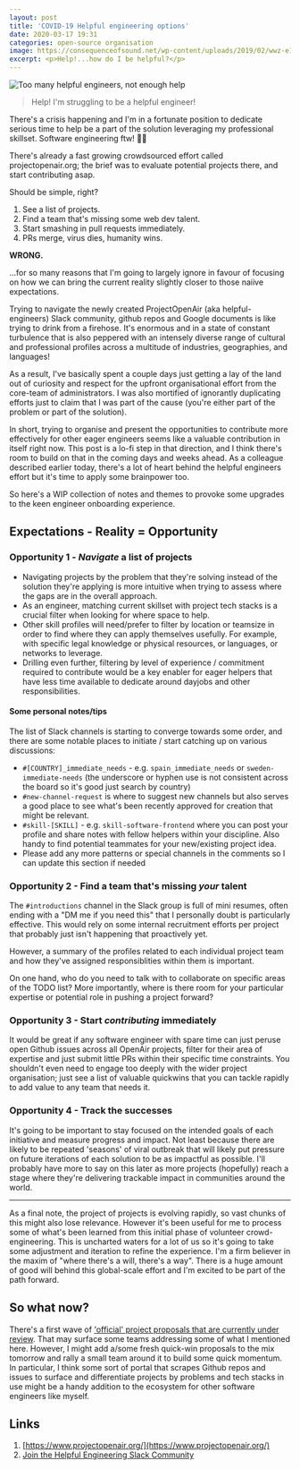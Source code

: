 ```yaml
---
layout: post
title: 'COVID-19 Helpful engineering options'
date: 2020-03-17 19:31
categories: open-source organisation
image: https://consequenceofsound.net/wp-content/uploads/2019/02/wwz-e1549483735642.jpg
excerpt: <p>Help!...how do I be helpful?</p>
---
```

![Too many helpful engineers, not enough help](https://consequenceofsound.net/wp-content/uploads/2019/02/wwz-e1549483735642.jpg)

> Help! I'm struggling to be a helpful engineer!

There's a crisis happening and I'm in a fortunate position to dedicate serious time to help be a part of the solution leveraging my professional skillset. Software engineering ftw! 💪🏾

There's already a fast growing crowdsourced effort called projectopenair.org; the brief was to evaluate potential projects there, and start contributing asap. 

Should be simple, right?

1. See a list of projects.
2. Find a team that's missing some web dev talent.
3. Start smashing in pull requests immediately.
4. PRs merge, virus dies, humanity wins.

**WRONG.**

...for so many reasons that I'm going to largely ignore in favour of focusing on how we can bring the current reality slightly closer to those naiive expectations.

Trying to navigate the newly created ProjectOpenAir (aka helpful-engineers) Slack community, github repos and Google documents is like trying to drink from a firehose. It's enormous and in a state of constant turbulence that is also peppered with an intensely diverse range of cultural and professional profiles across a multitude of industries, geographies, and languages!

As a result, I've basically spent a couple days just getting a lay of the land out of curiosity and respect for the upfront organisational effort from the core-team of administrators. I was also mortified of ignorantly duplicating efforts just to claim that I was part of the cause (you're either part of the problem or part of the solution).

In short, trying to organise and present the opportunities to contribute more effectively for other eager engineers seems like a valuable contribution in itself right now. This post is a lo-fi step in that direction, and I think there's room to build on that in the coming days and weeks ahead. As a colleague described earlier today, there's a lot of heart behind the helpful engineers effort but it's time to apply some brainpower too.

So here's a WIP collection of notes and themes to provoke some upgrades to the keen engineer onboarding experience.

## Expectations - Reality = Opportunity

### Opportunity 1 - *Navigate* a list of projects
- Navigating projects by the problem that they're solving instead of the solution they're applying is more intuitive when trying to assess where the gaps are in the overall approach.
- As an engineer, matching current skillset with project tech stacks is a crucial filter when looking for where space to help.
- Other skill profiles will need/prefer to filter by location or teamsize in order to find where they can apply themselves usefully. For example, with specific legal knowledge or physical resources, or languages, or networks to leverage.
- Drilling even further, filtering by level of experience / commitment required to contribute would be a key enabler for eager helpers that have less time available to dedicate around dayjobs and other responsibilities.

#### Some personal notes/tips
The list of Slack channels is starting to converge towards some order, and there are some notable places to initiate / start catching up on various discussions:

- `#[COUNTRY]_immediate_needs` - e.g. `spain_immediate_needs` or `sweden-immediate-needs` (the underscore or hyphen use is not consistent across the board so it's good just search by country)
- `#new-channel-request` is where to suggest new channels but also serves a good place to see what's been recently approved for creation that might be relevant.
- `#skill-[SKILL]` - e.g. `skill-software-frontend` where you can post your profile and share notes with fellow helpers within your discipline. Also handy to find potential teammates for your new/existing project idea.
- Please add any more patterns or special channels in the comments so I can update this section if needed

### Opportunity 2 - Find a team that's missing *your* talent
The `#introductions` channel in the Slack group is full of mini resumes, often ending with a "DM me if you need this" that I personally doubt is particularly effective. This would rely on some internal recruitment efforts per project that probably just isn't happening that proactively yet.

However, a summary of the profiles related to each individual project team and how they've assigned responsiblities within them is important. 

On one hand, who do you need to talk with to collaborate on specific areas of the TODO list? More importantly, where is there room for your particular expertise or potential role in pushing a project forward?

### Opportunity 3 - Start *contributing* immediately

It would be great if any software engineer with spare time can just peruse open Github issues across all OpenAir projects, filter for their area of expertise and just submit little PRs within their specific time constraints. You shouldn't even need to engage too deeply with the wider project organisation; just see a list of valuable quickwins that you can tackle rapidly to add value to any team that needs it.

### Opportunity 4 - Track the successes
It's going to be important to stay focused on the intended goals of each initiative and measure progress and impact. Not least because there are likely to be repeated 'seasons' of viral outbreak that will likely put pressure on future iterations of each solution to be as impactful as possible.
I'll probably have more to say on this later as more projects (hopefully) reach a stage where they're delivering trackable impact in communities around the world.

--- 

As a final note, the project of projects is evolving rapidly, so vast chunks of this might also lose relevance. However it's been useful for me to process some of what's been learned from this initial phase of volunteer crowd-engineering. This is uncharted waters for a lot of us so it's going to take some adjustment and iteration to refine the experience. I'm a firm believer in the maxim of "where there's a will, there's a way". There is a huge amount of good will behind this global-scale effort and I'm excited to be part of the path forward.

## So what now?

There's a first wave of ['official' project proposals that are currently under review](https://drive.google.com/open?id=1O5gC56n7fo5yxQfSC9dw5bkLMANcX1GY). That may surface some teams addressing some of what I mentioned here. However, I might add a/some fresh quick-win proposals to the mix tomorrow and rally a small team around it to build some quick momentum. In particular, I think some sort of portal that scrapes Github repos and issues to surface and differentiate projects by problems and tech stacks in use might be a handy addition to the ecosystem for other software engineers like myself.

## Links

1. [https://www.projectopenair.org/](https://www.projectopenair.org/)
2. [Join the Helpful Engineering Slack Community](https://join.slack.com/t/helpfulengineering/shared_invite/zt-cn63ytib-pb6inTdjTaDYtUOTSBhnZQ)
